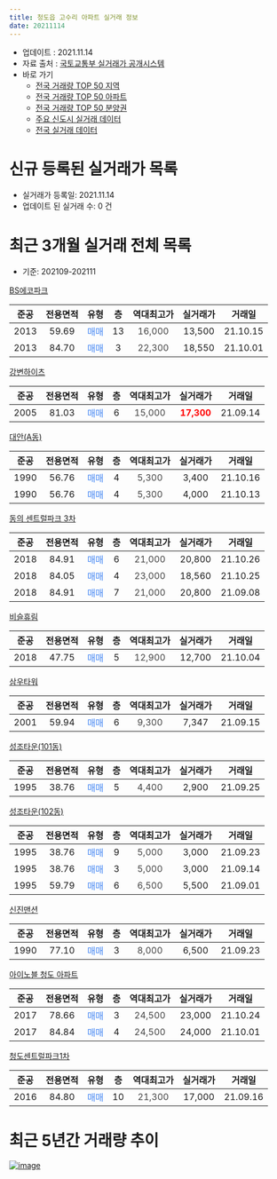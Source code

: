 ```yaml
---
title: 청도읍 고수리 아파트 실거래 정보
date: 20211114
---
```


* 업데이트 : 2021.11.14
* 자료 출처 : [국토교통부 실거래가 공개시스템](http://rt.molit.go.kr)
* 바로 가기
    * [전국 거래량 TOP 50 지역](https://apt-info.github.io/apt-trade-info/tr)
    * [전국 거래량 TOP 50 아파트](https://apt-info.github.io/apt-trade-info/ta)
    * [전국 거래량 TOP 50 분양권](https://apt-info.github.io/apt-trade-info/tb)
    * [주요 신도시 실거래 데이터](https://apt-info.github.io/apt-trade-info/newtown)
    * [전국 실거래 데이터](https://apt-info.github.io/apt-trade-info/all)



<script async src="https://pagead2.googlesyndication.com/pagead/js/adsbygoogle.js"></script>
<!-- 기본광고 -->
<ins class="adsbygoogle"
     style="display:block"
     data-ad-client="ca-pub-1142216861245946"
     data-ad-slot="4805727019"
     data-ad-format="auto"
     data-full-width-responsive="true"></ins>
<script>
     (adsbygoogle = window.adsbygoogle || []).push({});
</script>


# 신규 등록된 실거래가 목록

* 실거래가 등록일: 2021.11.14
* 업데이트 된 실거래 수: 0 건




<script async src="https://pagead2.googlesyndication.com/pagead/js/adsbygoogle.js"></script>
<!-- 기본광고 -->
<ins class="adsbygoogle"
     style="display:block"
     data-ad-client="ca-pub-1142216861245946"
     data-ad-slot="4805727019"
     data-ad-format="auto"
     data-full-width-responsive="true"></ins>
<script>
     (adsbygoogle = window.adsbygoogle || []).push({});
</script>


# 최근 3개월 실거래 전체 목록
* 기준: 202109-202111


[BS에코파크](https://search.naver.com/search.naver?query=BS%EC%97%90%EC%BD%94%ED%8C%8C%ED%81%AC)

|준공|전용면적|유형|층|역대최고가|실거래가|거래일|
|:---:|:---:|:---:|:---:|:---:|:---:|:---:|
|2013|59.69|<span style="color:#4285F3">매매</span>|13|<span style="color:#444444">16,000</span>|13,500|21.10.15|
|2013|84.70|<span style="color:#4285F3">매매</span>|3|<span style="color:#444444">22,300</span>|18,550|21.10.01|

[강변하이츠](https://search.naver.com/search.naver?query=%EA%B0%95%EB%B3%80%ED%95%98%EC%9D%B4%EC%B8%A0)

|준공|전용면적|유형|층|역대최고가|실거래가|거래일|
|:---:|:---:|:---:|:---:|:---:|:---:|:---:|
|2005|81.03|<span style="color:#4285F3">매매</span>|6|<span style="color:#444444">15,000</span>|<b><span style="color:#FF0000">17,300</span></b>|21.09.14|

[대안(A동)](https://search.naver.com/search.naver?query=%EB%8C%80%EC%95%88%28A%EB%8F%99%29)

|준공|전용면적|유형|층|역대최고가|실거래가|거래일|
|:---:|:---:|:---:|:---:|:---:|:---:|:---:|
|1990|56.76|<span style="color:#4285F3">매매</span>|4|<span style="color:#444444">5,300</span>|3,400|21.10.16|
|1990|56.76|<span style="color:#4285F3">매매</span>|4|<span style="color:#444444">5,300</span>|4,000|21.10.13|

[동의 센트럴파크 3차](https://search.naver.com/search.naver?query=%EB%8F%99%EC%9D%98+%EC%84%BC%ED%8A%B8%EB%9F%B4%ED%8C%8C%ED%81%AC+3%EC%B0%A8)

|준공|전용면적|유형|층|역대최고가|실거래가|거래일|
|:---:|:---:|:---:|:---:|:---:|:---:|:---:|
|2018|84.91|<span style="color:#4285F3">매매</span>|6|<span style="color:#444444">21,000</span>|20,800|21.10.26|
|2018|84.05|<span style="color:#4285F3">매매</span>|4|<span style="color:#444444">23,000</span>|18,560|21.10.25|
|2018|84.91|<span style="color:#4285F3">매매</span>|7|<span style="color:#444444">21,000</span>|20,800|21.09.08|

[비슬휴림](https://search.naver.com/search.naver?query=%EB%B9%84%EC%8A%AC%ED%9C%B4%EB%A6%BC)

|준공|전용면적|유형|층|역대최고가|실거래가|거래일|
|:---:|:---:|:---:|:---:|:---:|:---:|:---:|
|2018|47.75|<span style="color:#4285F3">매매</span>|5|<span style="color:#444444">12,900</span>|12,700|21.10.04|

[삼우타워](https://search.naver.com/search.naver?query=%EC%82%BC%EC%9A%B0%ED%83%80%EC%9B%8C)

|준공|전용면적|유형|층|역대최고가|실거래가|거래일|
|:---:|:---:|:---:|:---:|:---:|:---:|:---:|
|2001|59.94|<span style="color:#4285F3">매매</span>|6|<span style="color:#444444">9,300</span>|7,347|21.09.15|

[성조타운(101동)](https://search.naver.com/search.naver?query=%EC%84%B1%EC%A1%B0%ED%83%80%EC%9A%B4%28101%EB%8F%99%29)

|준공|전용면적|유형|층|역대최고가|실거래가|거래일|
|:---:|:---:|:---:|:---:|:---:|:---:|:---:|
|1995|38.76|<span style="color:#4285F3">매매</span>|5|<span style="color:#444444">4,400</span>|2,900|21.09.25|

[성조타운(102동)](https://search.naver.com/search.naver?query=%EC%84%B1%EC%A1%B0%ED%83%80%EC%9A%B4%28102%EB%8F%99%29)

|준공|전용면적|유형|층|역대최고가|실거래가|거래일|
|:---:|:---:|:---:|:---:|:---:|:---:|:---:|
|1995|38.76|<span style="color:#4285F3">매매</span>|9|<span style="color:#444444">5,000</span>|3,000|21.09.23|
|1995|38.76|<span style="color:#4285F3">매매</span>|3|<span style="color:#444444">5,000</span>|3,000|21.09.14|
|1995|59.79|<span style="color:#4285F3">매매</span>|6|<span style="color:#444444">6,500</span>|5,500|21.09.01|

[신진맨션](https://search.naver.com/search.naver?query=%EC%8B%A0%EC%A7%84%EB%A7%A8%EC%85%98)

|준공|전용면적|유형|층|역대최고가|실거래가|거래일|
|:---:|:---:|:---:|:---:|:---:|:---:|:---:|
|1990|77.10|<span style="color:#4285F3">매매</span>|3|<span style="color:#444444">8,000</span>|6,500|21.09.23|

[아이노블 청도 아파트](https://search.naver.com/search.naver?query=%EC%95%84%EC%9D%B4%EB%85%B8%EB%B8%94+%EC%B2%AD%EB%8F%84+%EC%95%84%ED%8C%8C%ED%8A%B8)

|준공|전용면적|유형|층|역대최고가|실거래가|거래일|
|:---:|:---:|:---:|:---:|:---:|:---:|:---:|
|2017|78.66|<span style="color:#4285F3">매매</span>|3|<span style="color:#444444">24,500</span>|23,000|21.10.24|
|2017|84.84|<span style="color:#4285F3">매매</span>|4|<span style="color:#444444">24,500</span>|24,000|21.10.01|

[청도센트럴파크1차](https://search.naver.com/search.naver?query=%EC%B2%AD%EB%8F%84%EC%84%BC%ED%8A%B8%EB%9F%B4%ED%8C%8C%ED%81%AC1%EC%B0%A8)

|준공|전용면적|유형|층|역대최고가|실거래가|거래일|
|:---:|:---:|:---:|:---:|:---:|:---:|:---:|
|2016|84.80|<span style="color:#4285F3">매매</span>|10|<span style="color:#444444">21,300</span>|17,000|21.09.16|



<script async src="https://pagead2.googlesyndication.com/pagead/js/adsbygoogle.js"></script>
<!-- 기본광고 -->
<ins class="adsbygoogle"
     style="display:block"
     data-ad-client="ca-pub-1142216861245946"
     data-ad-slot="4805727019"
     data-ad-format="auto"
     data-full-width-responsive="true"></ins>
<script>
     (adsbygoogle = window.adsbygoogle || []).push({});
</script>


# 최근 5년간 거래량 추이


<div style="width:100%;">
    <canvas id="deal_progress" height="200"></canvas>
</div>

<script>
new Chart(document.getElementById("deal_progress"), {
    type: 'line',
    data: {
        labels: ['16.01','16.02','16.03','16.04','16.05','16.06','16.07','16.08','16.09','16.10','16.11','16.12','17.01','17.02','17.03','17.04','17.05','17.06','17.07','17.08','17.09','17.10','17.11','17.12','18.01','18.02','18.03','18.04','18.05','18.06','18.07','18.08','18.09','18.10','18.11','18.12','19.01','19.02','19.03','19.04','19.05','19.06','19.07','19.08','19.09','19.10','19.11','19.12','20.01','20.02','20.03','20.04','20.05','20.06','20.07','20.08','20.09','20.10','20.11','20.12','21.01','21.02','21.03','21.04','21.05','21.06','21.07','21.08','21.09','21.10'],
        datasets: [{
            label: '매매/분양권',
            data: [3,2,4,8,5,8,6,9,7,9,12,6,5,11,11,7,7,6,5,6,7,6,4,5,6,8,5,4,7,7,4,4,3,6,8,6,6,4,1,8,7,6,6,8,5,13,17,8,6,12,6,9,6,13,5,7,3,13,8,10,14,6,8,10,13,8,10,10,9,9],
            borderColor: "rgba(66, 133, 243, 1)",
            backgroundColor: "rgba(66, 133, 243, 0.05)",
            borderWidth: 1,
            pointRadius: 0,
            fill: false,
            lineTension: 0
        },{
            label: '전/월세',
            data: [1,0,0,0,1,3,1,0,0,2,1,2,3,2,1,1,1,3,3,2,1,1,1,2,4,1,0,1,1,3,0,3,0,3,1,3,3,3,2,2,2,2,4,5,5,1,2,3,2,2,1,2,3,1,1,0,2,1,5,3,2,2,1,0,2,1,1,1,0,0],
            borderColor: "rgba(255, 90, 0, 1)",
            backgroundColor: "rgba(255, 90, 0, 0.05)",
            borderWidth: 1,
            pointRadius: 0,
            fill: false,
            lineTension: 0
        },{
            label: '합계',
            data: [4,2,4,8,6,11,7,9,7,11,13,8,8,13,12,8,8,9,8,8,8,7,5,7,10,9,5,5,8,10,4,7,3,9,9,9,9,7,3,10,9,8,10,13,10,14,19,11,8,14,7,11,9,14,6,7,5,14,13,13,16,8,9,10,15,9,11,11,9,9],
            borderColor: "rgba(0, 0, 0, 1)",
            backgroundColor: "rgba(0, 0, 0, 0.03)",
            borderWidth: 0.1,
            pointRadius: 0,
            fill: true,
            lineTension: 0
        }
        ]
    },
    options: {
        responsive: true,
        title: {
            display: false
        },
        tooltips: {
            mode: 'index',
            intersect: false
        },
        hover: {
            mode: 'nearest',
            intersect: true
        },
        scales: {
            xAxes: [{
                display: true,
                scaleLabel: {
                    display: true,
                    labelString: '년/월'
                }
            }],
            yAxes: [{
                display: true,
                ticks: {
                    suggestedMin: 0,
                },
                scaleLabel: {
                    display: true,
                    labelString: '실거래 수'
                }
            }]
        }
    }
});

</script>


[![image](https://apt-info.github.io/images/2020-01-03-apt-trade-info/1024x500.png)](https://play.google.com/store/apps/details?id=com.aptinfo.apttradeinfo)

